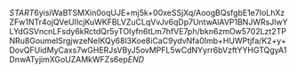$START$6yisiWaBTSMXin0oqUJE+mj5k+00xeSSjXq/AoogBQsfgbE1e7IoLhXzZFw1NTr4ojQVeUIIcjKuWKFBLVZuCLqVvJv6qDp7UntwAlAVP1BNJWRsJlwYLYdGSVncnLFsdy6kRctdQr5yTOIyfn6tLm7hfVE7ph/bkn6zmOw5702Lzt2TPNRu8GoumelSrgjwzeNeIKQy68l3Koe8iCaC9ydvNfa0Imb+HUWPtjfa/K2+y+DovQFUidMyCaxs7wGHERJsVByJ5ovMPFL5wCdNYyrr6bVzftYYHGTQgyA1DnwATyjimXGoUZAMkWFZs6ep$END$